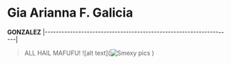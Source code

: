 # Gia Arianna F. Galicia
**GONZALEZ**
|-------------------------------------------------------------------| 
> ALL HAIL MAFUFU!
![alt text](![Smexy pics](https://github.com/user-attachments/assets/f018d723-079a-4e20-b203-7db99bdc813c)
)
